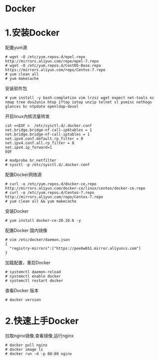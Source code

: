 # Docker

# 1.安装Docker

配置yum源

~~~ shell
# wget -O /etc/yum.repos.d/epel.repo http://mirrors.aliyun.com/repo/epel-7.repo
# wget -O /etc/yum.repos.d/CentOS-Base.repo https://mirrors.aliyun.com/repo/Centos-7.repo
# yum clean all
# yum makecache
~~~

安装软件包

~~~ shell
# yum install -y bash-completion vim lrzsz wget expect net-tools nc nmap tree dos2unix htop iftop iotop unzip telnet sl psmisc nethogs glances bc ntpdate openldap-devel
~~~



开启linux内核流量转发

~~~ shell
cat <<EOF >  /etc/sysctl.d/.docker.conf
net.bridge.bridge-nf-call-ip6tables = 1
net.bridge.bridge-nf-call-iptables = 1
net.ipv4.conf.default.rp_filter = 0
net.ipv4.conf.all.rp_filter = 0
net.ipv4.ip_forward=1
EOF

# modprobe br_netfilter
# sysctl -p /etc/sysctl.d/.docker.conf
~~~

配置Docker网络源

~~~ shell
# curl -o /etc/yum.repos.d/docker-ce.repo http://mirrors.aliyun.com/docker-ce/linux/centos/docker-ce.repo
# curl -o /etc/yum.repos.d/Centos-7.repo http://mirrors.aliyun.com/repo/Centos-7.repo
# yum clean all && yum makecache
~~~



安装Docker

~~~ shell
# yum install docker-ce-20.10.6 -y
~~~



配置Docker 国内镜像

~~~ shell
# vim /etc/docker/daemon.json
{
  "registry-mirrors":["https://pee6w651.mirror.aliyuncs.com"]
}
~~~

加载配置，重启Docker

~~~ shell
# systemctl daemon-reload
# systemctl enable docker
# systemctl restart docker
~~~



查看Docker 版本

~~~ shell
# docker version
~~~



# 2.快速上手Docker

拉取nginx镜像,查看镜像,运行nginx

~~~ shell
# docker pull nginx
# docker image ls
# docker run -d -p 80:80 nginx
~~~

